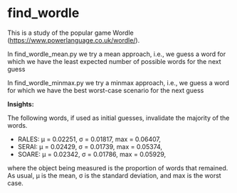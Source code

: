 # find_wordle

This is a study of the popular game Wordle (https://www.powerlanguage.co.uk/wordle/).

In find_wordle_mean.py we try a mean approach, i.e., we guess a word for which we have the least expected number of possible words for the next guess

In find_wordle_minmax.py we try a minmax approach, i.e., we guess a word for which we have the best worst-case scenario for the next guess


**Insights:**

The following words, if used as initial guesses, invalidate the majority of the words.

- RALES: μ = 0.02251, σ = 0.01817, max = 0.06407,
- SERAI: μ = 0.02429, σ = 0.01739, max = 0.05374,
- SOARE: μ = 0.02342, σ = 0.01786, max = 0.05929,

where the object being measured is the proportion of words that remained.
As usual, μ is the mean, σ is the standard deviation, and max is the worst case.
